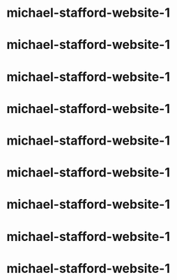 # michael-stafford-website-1
# michael-stafford-website-1
# michael-stafford-website-1
# michael-stafford-website-1
# michael-stafford-website-1
# michael-stafford-website-1
# michael-stafford-website-1
# michael-stafford-website-1
# michael-stafford-website-1
